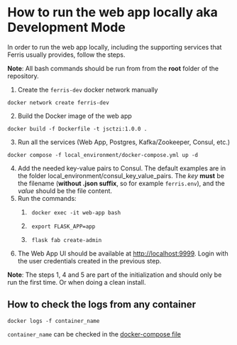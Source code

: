 # How to run the web app locally aka Development Mode

In order to run the web app locally, including the supporting services that Ferris usually provides, follow the steps.

**Note**: All bash commands should be run from from the **root** folder of the repository.

1. Create the `ferris-dev` docker network manually
```console
docker network create ferris-dev
```

2. Build the Docker image of the web app
```console
docker build -f Dockerfile -t jsctzi:1.0.0 .
```

3. Run all the services (Web App, Postgres, Kafka/Zookeeper, Consul, etc.)
```console
docker compose -f local_environment/docker-compose.yml up -d
```

4. Add the needed key-value pairs to Consul. The default examples are in the folder local_environment/consul_key_value_pairs. The *key* **must** be the filename (**without .json suffix**, so for example `ferris.env`), and the *value* should be the file content.
5. Run the commands:
    1. ```console
        docker exec -it web-app bash
        ```
    2. ```console
        export FLASK_APP=app
        ```
    3. ```console
        flask fab create-admin
        ```
6. The Web App UI should be available at [http://localhost:9999](http://localhost:9999). Login with the user credentials created in the previous step.


**Note**: The steps 1, 4 and 5 are part of the initialization and should only be run the first time. Or when doing a clean install.


## How to check the logs from any container
```console
docker logs -f container_name
```
`container_name` can be checked in the [docker-compose file](docker-compose.yml)